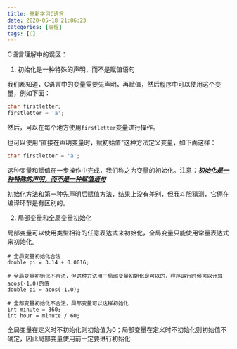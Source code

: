 ```yaml
---
title: 重新学习C语言
date: 2020-05-18 21:06:23
categories: [编程]
tags: [C]
---
```


C语言理解中的误区：



1. 初始化是一种特殊的声明，而不是赋值语句

我们都知道，C语言中的变量需要先声明，再赋值，然后程序中可以使用这个变量，例如下面：

```c
char firstletter;
firstletter = 'a';
```

然后，可以在每个地方使用`firstletter`变量进行操作。

也可以使用"直接在声明变量时，赋初始值"这种方法定义变量，如下面这样：

```c
char firstletter = 'a';
```

这种变量和赋值在一步操作中完成，我们称之为变量的初始化。注意：<u>***初始化是一种特殊的声明，而不是一种赋值语句***</u>

初始化方法和第一种先声明后赋值方法，结果上没有差别，但我斗胆猜测，它俩在编译环节是有区别的。



2. 局部变量和全局变量初始化

局部变量可以使用类型相符的任意表达式来初始化，全局变量只能使用常量表达式来初始化。

```
# 全局变量初始化合法
double pi = 3.14 + 0.0016;

# 全局变量初始化不合法，但这种方法用于局部变量初始化是可以的，程序运行时候可以计算acos(-1.0)的值
double pi = acos(-1.0);

# 全部变量初始化不合法，局部变量可以这样初始化
int minute = 360;
int hour = minute / 60;
```

全局变量在定义时不初始化则初始值为0；局部变量在定义时不初始化则初始值不确定，因此局部变量使用前一定要进行初始化